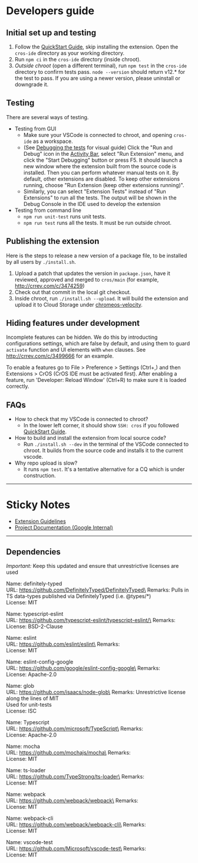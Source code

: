 # Developers guide

## Initial set up and testing

1. Follow the [QuickStart Guide], skip installing the extension. Open the `cros-ide` directory as
   your working directory.
2. Run `npm ci` in the `cros-ide` directory (inside chroot).
3. *Outside chroot* (open a different terminal), run `npm test` in the `cros-ide` directory to
   confirm tests pass. `node --version` should return v12.* for the test to pass. If you are using a
   newer version, please uninstall or downgrade it.

[QuickStart Guide]: https://chromium.googlesource.com/chromiumos/chromite/+/HEAD/ide_tooling/docs/quickstart.md

## Testing

There are several ways of testing.

* Testing from GUI
  * Make sure your VSCode is connected to chroot, and opening `cros-ide` as a
    workspace.
  * (See [Debugging the tests] for visual guide)
    Click the "Run and Debug" icon in the [Activity Bar], select "Run Extension"
    menu, and click the "Start Debugging" button or press F5. It should launch a new window
    where the extension built from the source code is installed. Then you can
    perform whatever manual tests on it. By default, other extensions are disabled. To keep other
    extensions running, choose "Run Extension (keep other extensions running)".
  * Similarly, you can select "Extension Tests" instead of "Run Extensions" to run all the tests.
    The output will be shown in the Debug Console in the IDE used to develop the extension
* Testing from command line
  * `npm run unit-test` runs unit tests.
  * `npm run test` runs all the tests. It must be run outside chroot.

[Activity Bar]: https://code.visualstudio.com/api/references/extension-guidelines#view-containers
[Debugging the tests]: https://code.visualstudio.com/api/working-with-extensions/testing-extension#debugging-the-tests

## Publishing the extension

Here is the steps to release a new version of a package file, to be installed by all users by
`./install.sh`.

1. Upload a patch that updates the version in `package.json`, have it reviewed, approved and merged
   to `cros/main` (for example, http://crrev.com/c/3474259)
2. Check out that commit in the local git checkout.
3. Inside chroot, run `./install.sh --upload`. It will build the extension and upload it to Cloud
   Storage under [chromeos-velocity].

[chromeos-velocity]: https://pantheon.corp.google.com/storage/browser?project=google.com:chromeos-velocity

## Hiding features under development
Incomplete features can be hidden. We do this by introducting configurations settings,
which are false by default, and using them to guard `activate` function and UI elements
with `when` clauses. See http://crrev.com/c/3499666 for an example.

To enable a features go to File > Preference > Settings (Ctrl+,) and then
Extensions > CrOS (CrOS IDE must be activated first). After enabling a feature, run
'Developer: Reload Window' (Ctrl+R) to make sure it is loaded correctly.

## FAQs

* How to check that my VSCode is connected to chroot?
  * In the lower left corner, it should show `SSH: cros` if you followed
    [QuickStart Guide].
* How to build and install the extension from local source code?
  * Run `./install.sh --dev` in the terminal of the VSCode connected to chroot.
    It builds from the source code and installs it to the current vscode.
* Why repo upload is slow?
  * It runs `npm test`. It's a tentative alternative for a CQ which is under
    construction.

-----------------------------------------------------------------------------------------------------------

# Sticky Notes

* [Extension Guidelines](https://code.visualstudio.com/api/references/extension-guidelines)
* [Project Documentation (Google Internal)](http://go/cros-ide)

-----------------------------------------------------------------------------------------------------------

## Dependencies

*Important:* Keep this updated and ensure that unrestrictive
licenses are used

Name: definitely-typed\
URL: https://github.com/DefinitelyTyped/DefinitelyTyped\
Remarks: Pulls in TS data-types published via DefinitelyTyped (i.e. @types/*)\
License: MIT

Name: typescript-eslint\
URL: https://github.com/typescript-eslint/typescript-eslint/\
Remarks:\
License: BSD-2-Clause

Name: eslint\
URL: https://github.com/eslint/eslint\
Remarks:\
License: MIT

Name: eslint-config-google\
URL: https://github.com/google/eslint-config-google\
Remarks:\
License: Apache-2.0

Name: glob\
URL: https://github.com/isaacs/node-glob\
Remarks: Unrestrictive license along the lines of MIT\
Used for unit-tests\
License: ISC

Name: Typescript\
URL: https://github.com/microsoft/TypeScript\
Remarks:\
License: Apache-2.0

Name: mocha\
URL: https://github.com/mochajs/mocha\
Remarks:\
License: MIT

Name: ts-loader\
URL: https://github.com/TypeStrong/ts-loader\
Remarks:\
License: MIT

Name: webpack\
URL: https://github.com/webpack/webpack\
Remarks:\
License: MIT

Name: webpack-cli\
URL: https://github.com/webpack/webpack-cli\
Remarks:\
License: MIT

Name: vscode-test\
URL: https://github.com/Microsoft/vscode-test\
Remarks:\
License: MIT
